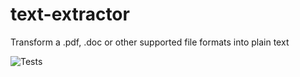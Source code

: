 # text-extractor
Transform a .pdf, .doc or other supported file formats into plain text

![Tests](https://github.com/edvm/text-extractor/actions/workflows/rust.yml/badge.svg)
